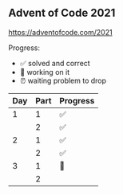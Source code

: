 ## Advent of Code 2021

https://adventofcode.com/2021

Progress:
- ✅ solved and correct
- 🤔 working on it 
- ⏰ waiting problem to drop

| Day | Part | Progress |
| --- | --- | --- |
| 1 | 1 | ✅ |
|  | 2 | ✅ |
| 2 | 1 |  ✅ | 
|  | 2 | ✅ | 
| 3 | 1 | 🤔 |
|  | 2 | 